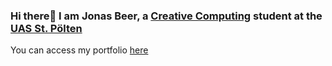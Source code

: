 ### Hi there👋 I am Jonas Beer, a [Creative Computing](https://www.fhstp.ac.at/en/academic-studies-continuing-education/media-digital-technologies/creative-computing?set_language=en) student at the [UAS St. Pölten](https://www.fhstp.ac.at/en)


You can access my portfolio [here](https://jonasbeer.com/)
<!--
**jb-cc/jb-cc** is a ✨ _special_ ✨ repository because its `README.md` (this file) appears on your GitHub profile.

Here are some ideas to get you started:
- 🔭 I’m currently working on ...
- 🌱 I’m currently learning ...
- 👯 I’m looking to collaborate on ...
- 🤔 I’m looking for help with ...
- 💬 Ask me about ...
- 📫 How to reach me: ...
- 😄 Pronouns: ...
- ⚡ Fun fact: ...
-->
